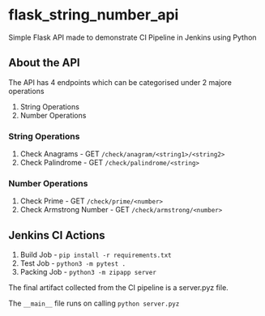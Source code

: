 # flask_string_number_api
Simple Flask API made to demonstrate CI Pipeline in Jenkins using Python

## About the API

The API has 4 endpoints which can be categorised under 2 majore operations

1. String Operations
2. Number Operations

### String Operations

1. Check Anagrams -  GET `/check/anagram/<string1>/<string2>`
2. Check Palindrome - GET `/check/palindrome/<string>`

### Number Operations

1. Check Prime - GET `/check/prime/<number>`
2. Check Armstrong Number - GET `/check/armstrong/<number>`

## Jenkins CI Actions

1. Build Job  - `pip install -r requirements.txt`
2. Test Job - `python3 -m pytest .`
3. Packing Job - `python3 -m zipapp server`

The final artifact collected from the CI pipeline is a server.pyz file.

The `__main__` file runs on calling `python server.pyz`
